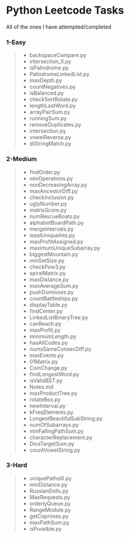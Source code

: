 # Python Leetcode Tasks

All of the ones I have attempted/completed

### 1-Easy
> * backspaceCompare.py
> * intersection_II.py
> * isPalindrome.py
> * PalindromeLinkedList.py
> * maxDepth.py
> * countNegatives.py
> * isBalanced.py
> * checkSortRotate.py
> * lengthLastWord.py
> * arrayPairSum.py
> * runningSum.py
> * removeDuplicates.py
> * intersection.py
> * vowelReverse.py
> * diStringMatch.py
### 2-Medium
> * findOrder.py
> * minOperations.py
> * nonDecreasingArray.py
> * maxAncestorDiff.py
> * checkInclusion.py
> * uglyNumber.py
> * matrixScore.py
> * numRescueBoats.py
> * alphabetBoardPath.py
> * mergeIntervals.py
> * leastUniqueInts.py
> * maxProfitAssigned.py
> * maximumUniqueSubarray.py
> * biggestMountain.py
> * minSetSize.py
> * checkPow3.py
> * spiralMatrix.py
> * maxDistance.py
> * maxAverageSum.py
> * pushDominoes.py
> * countBattleships.py
> * displayTable.py
> * findCenter.py
> * LinkedListBinaryTree.py
> * canReach.py
> * maxProfit.py
> * minimumLength.py
> * hasAllCodes.py
> * numsSameConsecDiff.py
> * maxEvents.py
> * 01Matrix.py
> * CoinChange.py
> * findLongestWord.py
> * isValidBST.py
> * Notes.md
> * maxProductTree.py
> * rotateBox.py
> * newInterval.py
> * kFreqElements.py
> * LongestBeautifulSubString.py
> * numOfSubarrays.py
> * minFallingPathSum.py
> * characterReplacement.py
> * DiceTargetSum.py
> * countVowelString.py
### 3-Hard
> * uniquePathsIII.py
> * minDistance.py
> * RussianDolls.py
> * MaxRequests.py
> * orderlyQueue.py
> * RangeModule.py
> * getCoprimes.py
> * maxPathSum.py
> * isPossible.py
